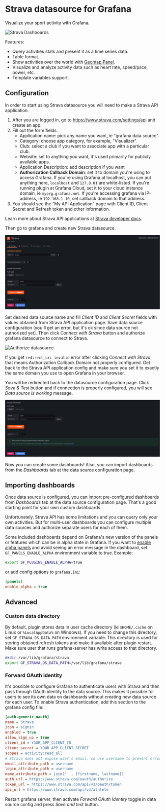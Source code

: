 # Strava datasource for Grafana

Visualize your sport activity with Grafana.

![Strava Dashboards](https://user-images.githubusercontent.com/4932851/186380101-32565673-d16f-463a-bbe9-42cf2a9f376c.png)


Features:

- Query activities stats and present it as a time series data.
- Table format.
- Show activities over the world with [Geomap Panel](https://grafana.com/docs/grafana/latest/visualizations/geomap/).
- Visualize and analyze activity data such as heart rate, speed/pace, power, etc.
- Template variables support.

## Configuration

In order to start using Strava datasource you will need to make a Strava API application.

1. After you are logged in, go to https://www.strava.com/settings/api and create an app.
2. Fill out the form fields:
   - Application name: pick any name you want, ie "grafana data source".
   - Category: choose app category, for example, "Visualizer".
   - Club: select a club if you want to associate app with a particular club.
   - Website: set to anything you want, it's used primarily for publicly available apps.
   - Application Description: add description if you want
   - **Authorization Callback Domain**: set it to domain you're using to access Grafana. If you're using Grafana at localhost, you can put anything here, `localhost` and `127.0.01` are white-listed. If you're running plugin at Grafana Cloud, set it to your cloud instance domain, ie `myorg.grafana.net`. If you're accessing grafana via IP-address, ie `192.168.1.10`, set callback domain to that address.
3. You should see the “My API Application” page with Client ID, Client Secret and Refresh token and other information.

Learn more about Strava API applications at [Strava developer docs](https://developers.strava.com/docs/getting-started/#account).

Then go to grafana and create new Strava datasource.

![New Data Source](docs/img/config_1.png)

Set desired data source name and fill _Client ID_ and _Client Secret_ fields with values obtained from Strava API application page. Save data source configuration (you'll get an error, but it's ok since data source not authorized yet). Then click _Connect with Strava_ button and authorize grafana datasource to connect to Strava.

![Authorize datasource](docs/img/config_2.png)

If you get `redirect_uri invalid` error after clicking _Connect with Strava_, that means Authorization Callback Domain not properly configured. Get back to the Strava API application config and make sure you set it to exactly the same domain you use to open Grafana in your browser.

You will be redirected back to the datasource configuration page. Click _Save & Test_ button and if connection is properly configured, you will see _Data source is working_ message.

![Save & Test](docs/img/config_3.png)

Now you can create some dashboards! Also, you can import dashboards from the _Dashboards_ tab at the data source configuration page.

## Importing dashboards

Once data source is configured, you can import pre-configured dashboards from _Dashboards_ tab at the data source configuration page. That's a good starting point for your own custom dashboards.

Unfortunately, Strava API has some limitations and you can query only your own activities. But for multi-user dashboards you can configure multiple data sources and authorize separate users for each of them.

Some included dashboards depend on Grafana's new version of the panels or features which can be in alpha state in Grafana. If you want to [enable alpha panels](https://grafana.com/docs/grafana/latest/setup-grafana/configure-grafana/#enable_alpha) and avoid seeing an error message in the dashboard, set `GF_PANELS_ENABLE_ALPHA` environment variable to true. Example:

```sh
export GF_PLUGINS_ENABLE_ALPHA=true
```

or add config options to `grafana.ini`:

```ini
[panels]
enable_alpha = true
```

## Advanced

### Custom data directory

By default, plugin stores data in user cache directory (ie `$HOME/.cache` on Linux or `%LocalAppData%` on Windows). If you need to change this directory, set `GF_STRAVA_DS_DATA_PATH` environment variable. This directory is used for storing obtained refresh tokens and make it available after plugin restart. Make sure user that runs grafana-server has write access to that directory.

```sh
mkdir /var/lib/grafana/strava
export GF_STRAVA_DS_DATA_PATH=/var/lib/grafana/strava
```

### Forward OAuth identity

It's possible to configure Grafana to authenticate users with Strava and then pass through OAuth identity to the data source.
This makes it possible for users to see its own data on dashboards without creating new data source for each user. To enable
Strava authentication, add this section to the grafana config file:

```ini
[auth.generic_oauth]
name = Strava
icon = signin
enabled = true
allow_sign_up = true
client_id = YOUR_APP_CLIENT_ID
client_secret = YOUR_APP_CLIENT_SECRET
scopes = activity:read_all
# Strava does not expose user's email, so use username to prevent error
email_attribute_path = username
login_attribute_path = username
name_attribute_path = join(' ', [firstname, lastname])
auth_url = https://www.strava.com/oauth/authorize
token_url = https://www.strava.com/api/v3/oauth/token
api_url = https://www.strava.com/api/v3/athlete
```

Restart grafana server, then activate _Forward OAuth Identity_ toggle in data source config and press _Save and test_ button.
